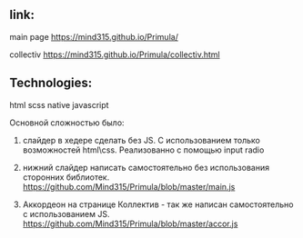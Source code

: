 link:
------
main page
https://mind315.github.io/Primula/

collectiv 
https://mind315.github.io/Primula/collectiv.html

Technologies:
------
html scss native javascript 

Основной сложностью было:
1. слайдер в хедере сделать без JS. C использованием только возможностей html\css. Реализованно с помощью input radio

2. нижний слайдер написать самостоятельно без использования сторонних библиотек. 
https://github.com/Mind315/Primula/blob/master/main.js

3. Аккордеон на странице Коллектив - так же написан самостоятельно с использованием JS.
https://github.com/Mind315/Primula/blob/master/accor.js
